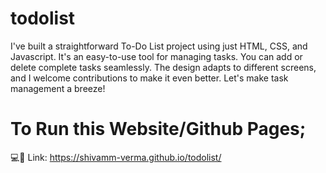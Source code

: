 # todolist
I've built a straightforward To-Do List project using just HTML, CSS, and Javascript. It's an easy-to-use tool for managing tasks. You can add or delete complete tasks seamlessly. The design adapts to different screens, and I welcome contributions to make it even better. Let's make task management a breeze!

# To Run this Website/Github Pages;

💻🔗 Link: https://shivamm-verma.github.io/todolist/











